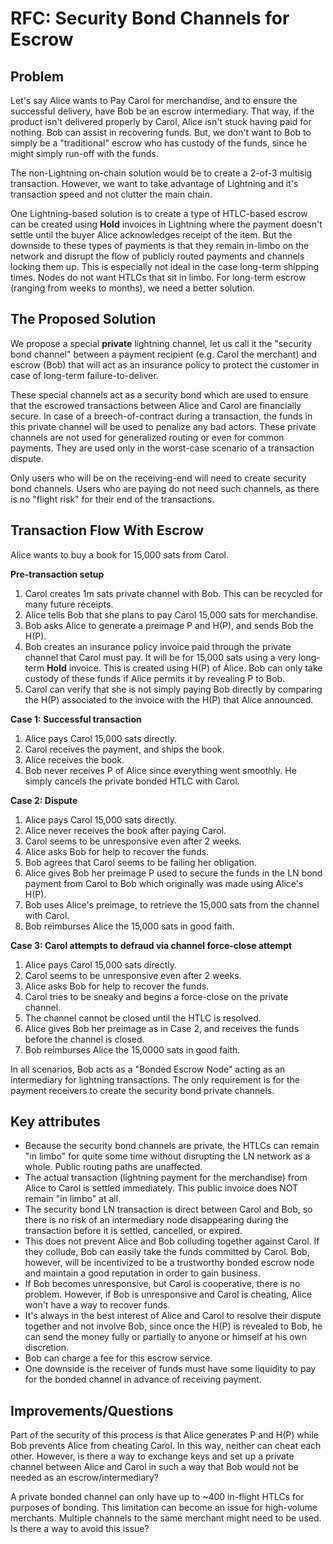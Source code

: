 # RFC: Security Bond Channels for Escrow

## Problem

Let's say Alice wants to Pay Carol for merchandise, and to ensure the successful delivery, have Bob be an escrow intermediary.  That way, if the product isn't delivered properly by Carol, Alice isn't stuck having paid for nothing. Bob can assist in recovering funds. But, we don't want to Bob to simply be a "traditional" escrow who has custody of the funds, since he might simply run-off with the funds.

The non-Lightning on-chain solution would be to create a 2-of-3 multisig transaction. However, we want to take advantage of Lightning and it's transaction speed and not clutter the main chain.

One Lightning-based solution is to create a type of HTLC-based escrow can be created using **Hold** invoices in Lightning where the payment doesn't settle until the buyer Alice acknowledges receipt of the item. But the downside to these types of payments is that they remain in-limbo on the network and disrupt the flow of publicly routed payments and channels locking them up. This is especially not ideal in the case long-term shipping times. Nodes do not want HTLCs that sit in limbo. For long-term escrow (ranging from weeks to months), we need a better solution.

## The Proposed Solution

We propose a special **private** lightning channel, let us call it the "security bond channel" between a payment recipient (e.g. Carol the merchant) and escrow (Bob) that will act as an insurance policy to protect the customer in case of long-term failure-to-deliver. 

These special channels act as a security bond which are used to ensure that the escrowed transactions between Alice and Carol are financially secure. In case of a breech-of-contract during a transaction, the funds in this private channel will be used to penalize any bad actors. These private channels are not used for generalized routing or even for common payments. They are used only in the worst-case scenario of a transaction dispute.

Only users who will be on the receiving-end will need to create security bond channels. Users  who are paying do not need such channels, as there is no "flight risk" for their end of the transactions. 

## Transaction Flow With Escrow

Alice wants to buy a book for 15,000 sats from Carol.

**Pre-transaction setup**

1. Carol creates 1m sats private channel with Bob. This can be recycled for many future receipts.
1. Alice tells Bob that she plans to pay Carol 15,000 sats for merchandise.
1. Bob asks Alice to generate a preimage P and H(P), and sends Bob the H(P).
1. Bob creates an insurance policy invoice paid through the private channel that Carol must pay. It will be for 15,000 sats using a very long-term **Hold** invoice. This is created using H(P) of Alice. Bob can only take custody of these funds if Alice permits it by revealing P to Bob.
1. Carol can verify that she is not simply paying Bob directly by comparing the H(P) associated to the invoice with the H(P) that Alice announced.

**Case 1: Successful transaction**

1. Alice pays Carol 15,000 sats directly. 
1. Carol receives the payment, and ships the book.
1. Alice receives the book.
1. Bob never receives P of Alice since everything went smoothly. He simply cancels the private bonded HTLC with Carol.

**Case 2: Dispute**

1. Alice pays Carol 15,000 sats directly. 
1. Alice never receives the book after paying Carol.
1. Carol seems to be unresponsive even after 2 weeks.
1. Alice asks Bob for help to recover the funds.
1. Bob agrees that Carol seems to be failing her obligation.
1. Alice gives Bob her preimage P used to secure the funds in the LN bond payment from Carol to Bob which originally was made using Alice's H(P).
1. Bob uses Alice's preimage, to retrieve the 15,000 sats from the channel with Carol.
1. Bob reimburses Alice the 15,000 sats in good faith.

**Case 3: Carol attempts to defraud via channel force-close attempt**

1. Alice pays Carol 15,000 sats directly. 
1. Carol seems to be unresponsive even after 2 weeks.
1. Alice asks Bob for help to recover the funds.
1. Carol tries to be sneaky and begins a force-close on the private channel.
1. The channel cannot be closed until the HTLC is resolved.
1. Alice gives Bob her preimage as in Case 2, and receives the funds before the channel is closed.
1. Bob reimburses Alice the 15,0000 sats in good faith.

In all scenarios, Bob acts as a "Bonded Escrow Node" acting as an intermediary for lightning transactions. The only requirement is for the payment receivers to create the security bond private channels.

## Key attributes

- Because the security bond channels are private, the HTLCs can remain "in limbo" for quite some time without disrupting the LN network as a whole. Public routing paths are unaffected.
- The actual transaction (lightning payment for the merchandise) from Alice to Carol is settled immediately. This public invoice does NOT remain "in limbo" at all.
- The security bond LN transaction is direct between Carol and Bob, so there is no risk of an intermediary node disappearing during the transaction before it is settled, cancelled, or expired.
- This does not prevent Alice and Bob colluding together against Carol. If they collude, Bob can easily take the funds committed by Carol. Bob, however, will be incentivized to be a trustworthy bonded escrow node and maintain a good reputation in order to gain business.
- If Bob becomes unresponsive, but Carol is cooperative, there is no problem. However, if Bob is unresponsive and Carol is cheating, Alice won't have a way to recover funds.
- It's always in the best interest of Alice and Carol to resolve their dispute together and not involve Bob, since once the H(P) is revealed to Bob, he can send the money fully or partially to anyone or himself at his own discretion.
- Bob can charge a fee for this escrow service.
- One downside is the receiver of funds must have some liquidity to pay for the bonded channel in advance of receiving payment.

## Improvements/Questions

Part of the security of this process is that Alice generates P and H(P) while Bob prevents Alice from cheating Carol. In this way, neither can cheat each other. However, is there a way to exchange keys and set up a private channel between Alice and Carol in such a way that Bob would not be needed as an escrow/intermediary?

A private bonded channel can only have up to ~400 in-flight HTLCs for purposes of bonding. This limitation can become an issue for high-volume merchants. Multiple channels to the same merchant might need to be used. Is there a way to avoid this issue?
